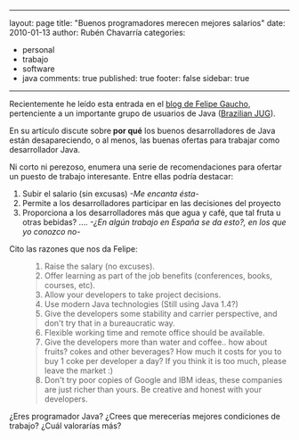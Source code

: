 
---
layout: page
title: "Buenos programadores merecen mejores salarios"
date: 2010-01-13
author: Rubén Chavarría
categories: 
- personal
- trabajo
- software
- java
comments: true
published: true
footer: false
sidebar: true
---

Recientemente he leído esta entrada en el <a title="Good Java developers deserve better salaries" href="http://weblogs.java.net/blog/felipegaucho/archive/2010/01/05/good-java-developers-deserve-better-salaries">blog de Felipe Gaucho</a>, pertenciente a un importante grupo de usuarios de Java (<a href="http://java.net/project/brazilian-java-users-group">Brazilian JUG</a>).

En su artículo discute sobre<strong> por qué</strong> los buenos desarrolladores de Java están desapareciendo, o al menos, las buenas ofertas para trabajar como desarrollador Java.

Ni corto ni perezoso, enumera una serie de recomendaciones para ofertar un puesto de trabajo interesante. Entre ellas podría destacar:
<ol>
	<li>Subir el salario (sin excusas) <em>-Me encanta ésta-</em></li>
	<li>Permite a los desarrolladores participar en las decisiones del proyecto</li>
	<li>Proporciona a los desarrolladores más que agua y café, que tal fruta u otras bebidas? .... <em>-¿En algún trabajo en España se da esto?, en los que yo conozco no-</em></li>
</ol>

<!-- more -->

Cito las razones que nos da Felipe:
<ol>
<blockquote>
	<li>Raise the salary (no excuses).</li>
	<li>Offer learning as part of the job benefits (conferences,   books, courses, etc).</li>
	<li>Allow your developers to take project decisions.</li>
	<li>Use modern Java technologies (Still using Java 1.4?)</li>
	<li>Give the developers some stability and carrier perspective,   and don't try that in a bureaucratic way.</li>
	<li>Flexible working time and remote office should be available.</li>
	<li>Give the developers more than water and coffee.. how about fruits? cokes and other beverages? How much it costs for you to buy 1 coke per developer a day? If you think it is too much, please leave the market :)</li>
	<li>Don't try poor copies of Google and IBM ideas, these companies are just richer than yours. Be creative and honest with your developers.</li>
</blockquote>
</ol>
¿Eres programador Java? ¿Crees que merecerías mejores condiciones de trabajo? ¿Cuál valorarías más?